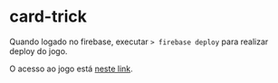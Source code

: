 # card-trick

Quando logado no firebase, executar `> firebase deploy` para realizar deploy do jogo.

O acesso ao jogo está [neste link](https://card-trick-76058.web.app).
